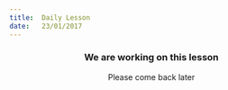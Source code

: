 ```yaml
---
title:  Daily Lesson
date:   23/01/2017
---
```


### <center>We are working on this lesson</center>
<center>Please come back later</center>